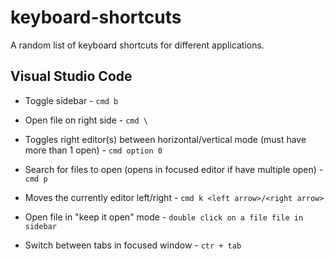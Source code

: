 # keyboard-shortcuts
A random list of keyboard shortcuts for different applications.

## Visual Studio Code

* Toggle sidebar - `cmd b`

* Open file on right side - `cmd \` 

* Toggles right editor(s) between horizontal/vertical mode (must have more than 1 open) - `cmd option 0`

* Search for files to open (opens in focused editor if have multiple open) - `cmd p`

* Moves the currently editor left/right - `cmd k <left arrow>/<right arrow>`

* Open file in "keep it open" mode - `double click on a file file in sidebar`

* Switch between tabs in focused window - `ctr + tab`
